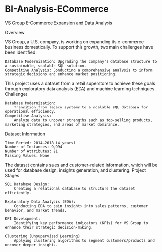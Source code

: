 # BI-Analysis-ECommerce

VS Group E-Commerce Expansion and Data Analysis

Overview

VS Group, a U.S. company, is working on expanding its e-commerce business domestically. To support this growth, two main challenges have been identified:

    Database Modernization: Upgrading the company's database structure to a sustainable, scalable SQL solution.
    Competitive Analysis: Conducting a comprehensive analysis to inform strategic decisions and enhance market positioning.

This project uses a dataset from a retail superstore to achieve these goals through exploratory data analysis (EDA) and machine learning techniques.
Challenges

    Database Modernization:
        Transition from legacy systems to a scalable SQL database for operational efficiency.
    Competitive Analysis:
        Analyze data to uncover strengths such as top-selling products, marketing strategies, and areas of market dominance.

Dataset Information

    Time Period: 2014–2018 (4 years)
    Number of Instances: 9,994
    Number of Attributes: 21
    Missing Values: None

The dataset contains sales and customer-related information, which will be used for database design, insights generation, and clustering.
Project Stages

    SQL Database Design:
        Creating a relational database to structure the dataset efficiently.

    Exploratory Data Analysis (EDA):
        Conducting EDA to gain insights into sales patterns, customer behavior, and market trends.

    KPI Development:
        Identifying key performance indicators (KPIs) for VS Group to enhance their strategic decision-making.

    Clustering (Unsupervised Learning):
        Applying clustering algorithms to segment customers/products and uncover deeper insights.